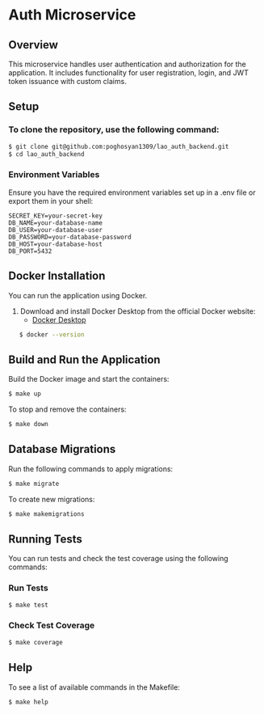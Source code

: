 # Auth Microservice

## Overview

This microservice handles user authentication and authorization for the application. It includes functionality for user registration, login, and JWT token issuance with custom claims. 

## Setup
### To clone the repository, use the following command:

```bash
$ git clone git@github.com:poghosyan1309/lao_auth_backend.git
$ cd lao_auth_backend
```


### Environment Variables

Ensure you have the required environment variables set up in a .env file or export them in your shell:

```
SECRET_KEY=your-secret-key
DB_NAME=your-database-name
DB_USER=your-database-user
DB_PASSWORD=your-database-password
DB_HOST=your-database-host
DB_PORT=5432
```

## Docker Installation
You can run the application using Docker.

1. Download and install Docker Desktop from the official Docker website:
   - [Docker Desktop ](https://www.docker.com/products/docker-desktop/)


```bash
   $ docker --version
```
## Build and Run the Application
Build the Docker image and start the containers:

```bash
$ make up
```
To stop and remove the containers:


```bash
$ make down
```
## Database Migrations
Run the following commands to apply migrations:

```bash
$ make migrate
```
To create new migrations:
```bash
$ make makemigrations
```
## Running Tests
You can run tests and check the test coverage using the following commands:

### Run Tests

```bash
$ make test
```
### Check Test Coverage

```bash
$ make coverage
```
## Help
To see a list of available commands in the Makefile:

```bash
$ make help
```

